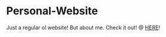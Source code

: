 # Personal-Website

Just a regular ol website! But about me. Check it out! @ [HERE](https://noahvelasco.github.io)!
